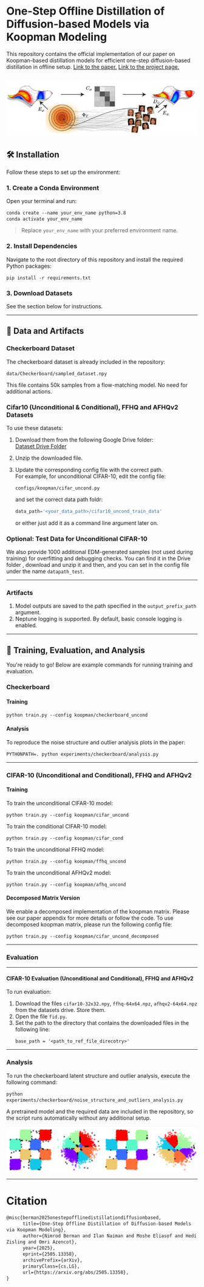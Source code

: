 # One-Step Offline Distillation of Diffusion-based Models via Koopman Modeling

This repository contains the official implementation of our paper on Koopman-based distillation models for efficient one-step diffusion-based distillation in offline setup.
[Link to the paper.](https://arxiv.org/abs/2505.13358) [Link to the project page.](http://sites.google.com/view/koopman-distillation-model/home)


![Alt text](artifacts/our_framework.png)
---

## 🛠 Installation

Follow these steps to set up the environment:

### 1. Create a Conda Environment

Open your terminal and run:

```
conda create --name your_env_name python=3.8
conda activate your_env_name
```

> Replace `your_env_name` with your preferred environment name.

### 2. Install Dependencies

Navigate to the root directory of this repository and install the required Python packages:

```
pip install -r requirements.txt
```

### 3. Download Datasets

See the section below for instructions.

---

## 📁 Data and Artifacts

### Checkerboard Dataset

The checkerboard dataset is already included in the repository:

```
data/Checkerboard/sampled_dataset.npy
```

This file contains 50k samples from a flow-matching model. No need for additional actions.

### Cifar10 (Unconditional & Conditional), FFHQ and AFHQv2 Datasets

To use these datasets:

1. Download them from the following Google Drive folder:  
   [Dataset Drive Folder](https://drive.google.com/drive/u/1/folders/19u6696ItAkG2kTfjfa4w-RhEqFHnpfLf)

2. Unzip the downloaded file.

3. Update the corresponding config file with the correct path.  
   For example, for unconditional CIFAR-10, edit the config file:

   ```
   configs/koopman/cifar_uncond.py
   ```

   and set the correct data path foldr:

   ```python
   data_path='<your_data_path>/cifar10_uncond_train_data'
   ```
   or either just add it as a command line argument later on.

### Optional: Test Data for Unconditional CIFAR-10

We also provide 1000 additional EDM-generated samples (not used during training) for overfitting and debugging checks. You can find it in the Drive folder 
, download and unzip it and then, and you can set in the config file under the name `datapath_test`.

---
### Artifacts

1. Model outputs are saved to the path specified in the `output_prefix_path` argument.
2. Neptune logging is supported. By default, basic console logging is enabled.

---

## 🚀 Training, Evaluation, and Analysis

You're ready to go! Below are example commands for running training and evaluation.

### Checkerboard

#### Training

```
python train.py --config koopman/checkerboard_uncond
```

#### Analysis

To reproduce the noise structure and outlier analysis plots in the paper:

```
PYTHONPATH=. python experiments/checkerboard/analysis.py
```

---

### CIFAR-10 (Unconditional and Conditional), FFHQ and AFHQv2 

#### Training

To train the unconditional CIFAR-10 model:

```
python train.py --config koopman/cifar_uncond
```

To train the conditional CIFAR-10 model:
```
python train.py --config koopman/cifar_cond
```

To train the unconditional FFHQ model:
```
python train.py --config koopman/ffhq_uncond
```

To train the unconditional AFHQv2 model:
```
python train.py --config koopman/afhq_uncond
```

#### Decomposed Matrix Version
We enable a decomposed implementation  of the koopman matrix. Please see our paper appendix for more details
or follow the code. To use decomposed koopman matrix, please run the following config file:
```
python train.py --config koopman/cifar_uncond_decomposed
```

--- 

### Evaluation
---

#### CIFAR-10 Evaluation (Unconditional and Conditional), FFHQ and AFHQv2

To run evaluation:

1. Download the files `cifar10-32x32.npy`,  `ffhq-64x64.npz`, `afhqv2-64x64.npz` from the datasets drive. Store them.
2. Open the file `fid.py`.
3. Set the path to the directory that contains the downloaded files in the following line:
   ```
   base_path = '<path_to_ref_file_direcotry>'
   ```
   
---

### Analysis
To run the checkerboard latent structure and outlier analysis, execute the following command:
```   
python experiments/checkerboard/noise_structure_and_outliers_analysis.py
```
A pretrained model and the required data are included in the repository, 
so the script runs automatically without any additional setup.

![Alt text](artifacts/outlier_detection.png)

---

# Citation
``` 
@misc{berman2025onestepofflinedistillationdiffusionbased,
      title={One-Step Offline Distillation of Diffusion-based Models via Koopman Modeling}, 
      author={Nimrod Berman and Ilan Naiman and Moshe Eliasof and Hedi Zisling and Omri Azencot},
      year={2025},
      eprint={2505.13358},
      archivePrefix={arXiv},
      primaryClass={cs.LG},
      url={https://arxiv.org/abs/2505.13358}, 
}
``` 
